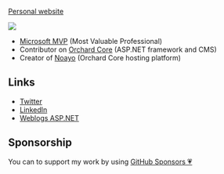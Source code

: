 [Personal website](https://antoinegriffard.com) 

<img src="https://github-readme-stats.vercel.app/api?username=agriffard&count_private=false&show_icons=true&theme=light&include_all_commits=false">

- [Microsoft MVP](https://mvp.microsoft.com/en-us/PublicProfile/5000870?fullName=Antoine%20Griffard) (Most Valuable Professional)
- Contributor on [Orchard Core](https://github.com/OrchardCMS/OrchardCore) (ASP.NET framework and CMS)
- Creator of [Noayo](https://noayo.com) (Orchard Core hosting platform)

## Links
- [Twitter](https://twitter.com/agriffard/)
- [LinkedIn](https://www.linkedin.com/in/agriffard/)
- [Weblogs ASP.NET](https://weblogs.asp.net/antoinegriffard)

## Sponsorship
You can to support my work by using [GitHub Sponsors 💗](https://github.com/sponsors/agriffard) 
